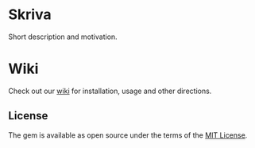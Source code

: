 # Skriva
Short description and motivation.

# Wiki

Check out our [wiki](https://github.com/sunrick/skriva/wiki) for installation, usage and other directions.

## License
The gem is available as open source under the terms of the [MIT License](http://opensource.org/licenses/MIT).
